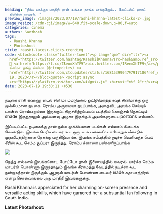```yaml
---
heading: "நீங்க பாக்குற மாதிரி தான் உங்கள நாங்க பாக்குறோம்.. லேட்டஸ்ட் ஹாட்
  கிளிக்ஸ் வைரல். "
preview_image: /images/2023/07/19/rashi-khanna-latest-clicks-2-.jpg
image_resize: /cdn-cgi/image/w=640,fit=scale-down,q=80,f=auto
categories: cinema
authors: Santhosh
tags:
  - Raashi Khanna
  - Photoshoot
title: raashi-latest-clicks-trending
code: <blockquote class="twitter-tweet"><p lang="qme" dir="ltr"><a
  href="https://twitter.com/hashtag/RaashiiKhanna?src=hash&amp;ref_src=twsrc%5Etfw">#RaashiiKhanna</a>
  💖 <a href="https://t.co/IReomXhTF9">pic.twitter.com/IReomXhTF9</a></p>&mdash;
  சினிமா தமிழ் சினிமா (@ctcupdates) <a
  href="https://twitter.com/ctcupdates/status/1681639904797917186?ref_src=twsrc%5Etfw">July
  19, 2023</a></blockquote> <script async
  src="https://platform.twitter.com/widgets.js" charset="utf-8"></script>
date: 2023-07-19 19:30:11 +0530
---
```

நடிகை ராசி கண்ணா டைல் சினிமா மட்டுமல்ல ஒட்டுமொத்த சவுத் சினிமாக்கு ஒரு முக்கியமான நடிகை. ரொம்ப அருமையா நடிப்பாங்க, அதைவிட அவங்க செய்யும் டான்ஸ் ரொம்ப நல்லா இருக்கும். திருச்சிற்றம்பலம் படத்தில் கொஞ்சம் நெகட்டிவ் shade இருந்தாலும் அவ்வளவு அழகா இருக்கும் அவங்களுடைய portions எல்லாம். 

இப்படிப்பட்ட நடிகைக்கு தான் நல்ல முக்கியமான படங்கள் எல்லாம் கிடைக்க வேண்டும். இவங்க பெரிய ஸ்டார் கூட ஒரு படம் பண்ணிட்டா போதும் மீண்டும் முதலிடத்திற்கான ரேசுக்கு வந்திடுவாங்க. இவங்க சமீபத்தில் நடிச்சு வெளிவந்த வெப் சீரிஸ் கூட செம்ம சூப்பரா இருந்தது. ரொம்ப க்ளாஸா பண்ணிருப்பாங்க. 

![](/images/2023/07/19/rashi-khanna-latest-clicks-1-.jpg)

நேத்து எல்லாம் இவங்களோட போட்டோ தான் இணையத்தில் வைரல். பார்க்க செம்ம மாடர்ன் பொண்ணா இருந்தாலும் இவங்க கிராமத்து வேடத்தில் நடிச்சா கூட நன்றாகத்தான் இருக்கும். ஆனால் மாடர்ன் பொண்ண டைலர் made கதாபாத்திரம் என்று சொல்வாங்கல அது மாதிரி இவங்களுக்கு. 

Rashi Khanna is appreciated for her charming on-screen presence and versatile acting skills, which have garnered her a substantial fan following in South India. 

**L﻿atest Photoshoot:**